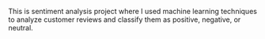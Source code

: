 This is sentiment analysis project where I used machine learning techniques to analyze customer reviews and classify them as positive, negative, or neutral.
